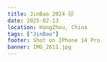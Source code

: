 ```yaml
---
title: JinBao 2024 🐱
date: 2025-02-13
location: HangZhou, China
tags: ["JinBao"]
footer: Shot on IPhone 14 Pro
banner: IMG_2611.jpg
---
```


<!--more-->